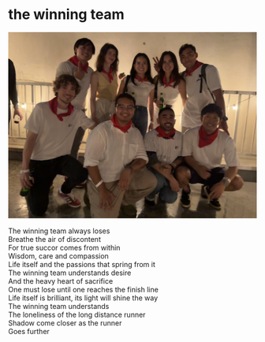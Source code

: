 # the winning team
![the winning team](images/the%20winning%20team.jpeg)

The winning team always loses<br/>
Breathe the air of discontent<br/>
For true succor comes from within<br/>
Wisdom, care and compassion<br/>
Life itself and the passions that spring from it<br/>
The winning team understands desire<br/>
And the heavy heart of sacrifice<br/>
One must lose until one reaches the finish line<br/>
Life itself is brilliant, its light will shine the way<br/>
The winning team understands<br/>
The loneliness of the long distance runner<br/>
Shadow come closer as the runner<br/>
Goes further<br/>
